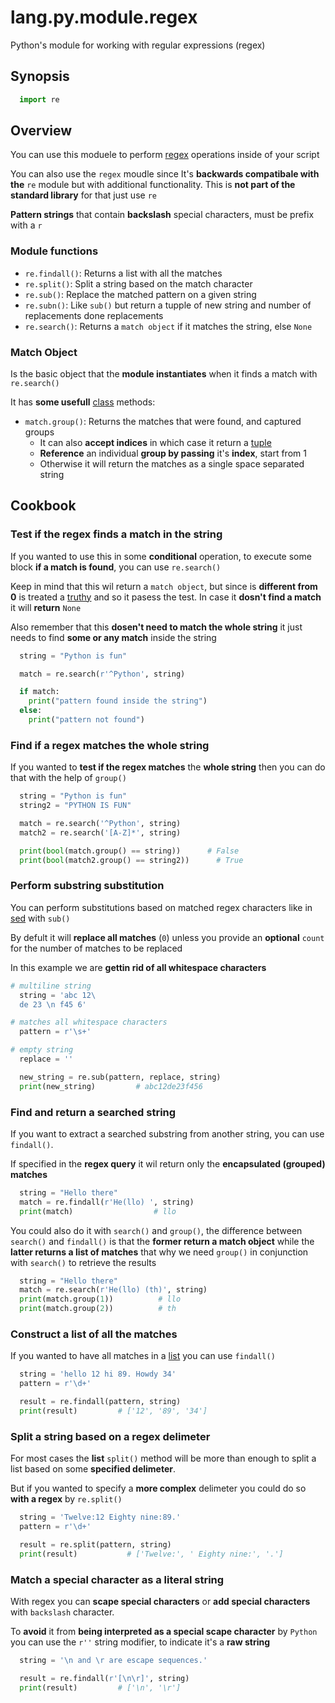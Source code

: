 # lang.py.module.regex

Python's module for working with regular expressions (regex)

## Synopsis

```py
  import re
```

## Overview

You can use this moduele to perform [regex](./cbw4.md) operations inside of
your script

You can also use the `regex` moudle since It's **backwards compatibale with
the** `re` module but with additional functionality. This is **not part of the
standard library** for that just use `re`

**Pattern strings** that contain **backslash** special characters, must be
prefix with a `r`

### Module functions

- `re.findall()`: Returns a list with all the matches
- `re.split()`: Split a string based on the match character
- `re.sub()`: Replace the matched pattern on a given string
- `re.subn()`: Like `sub()` but return a tupple of new string and number of
  replacements done replacements
- `re.search()`: Returns a `match object` if it matches the string, else `None`

### Match Object

Is the basic object that the **module instantiates** when it finds a match with
`re.search()`

It has **some usefull** [class](./unhs.md) methods:

- `match.group()`: Returns the matches that were found, and captured groups
  - It can also **accept indices** in which case it return a [tuple](./hsr4.md)
  - **Reference** an individual **group by passing** it's **index**, start from 1
  - Otherwise it will return the matches as a single space separated string

## Cookbook

### Test if the regex finds a match in the string

If you wanted to use this in some **conditional** operation, to execute some
block **if a match is found**, you can use `re.search()`

Keep in mind that this wil return a `match object`, but since is **different
from 0** is treated a [truthy](./6auy.md) and so it pasess the test. In case it **dosn't
find a match** it will **return** `None`

Also remember that this **dosen't need to match the whole string** it just
needs to find **some or any match** inside the string

```py
  string = "Python is fun"

  match = re.search(r'^Python', string)

  if match:
    print("pattern found inside the string")
  else:
    print("pattern not found")
```

### Find if a regex matches the whole string

If you wanted to **test if the regex matches** the **whole string** then you
can do that with the help of `group()`

```py
  string = "Python is fun"
  string2 = "PYTHON IS FUN"

  match = re.search('^Python', string)
  match2 = re.search('[A-Z]*', string)

  print(bool(match.group() == string))      # False
  print(bool(match2.group() == string2))      # True
```

### Perform substring substitution

You can perform substitutions based on matched regex characters like in [sed](./i6f5.md)
with `sub()`

By defult it will **replace all matches** (`0`) unless you provide an **optional**
`count` for the number of matches to be replaced

In this example we are **gettin rid of all whitespace characters**

```py
# multiline string
  string = 'abc 12\
  de 23 \n f45 6'

# matches all whitespace characters
  pattern = r'\s+'

# empty string
  replace = ''

  new_string = re.sub(pattern, replace, string)
  print(new_string)         # abc12de23f456
```

### Find and return a searched string

If you want to extract a searched substring from another string, you can use
`findall()`.

If specified in the **regex query** it wil return only the **encapsulated (grouped)
matches**

```py
  string = "Hello there"
  match = re.findall(r'He(llo) ', string)
  print(match)                  # llo
```

You could also do it with `search()` and `group()`, the difference between
`search()` and `findall()` is that the **former return a match object** while
the **latter returns a list of matches** that why we need `group()` in
conjunction with `search()` to retrieve the results

```py
  string = "Hello there"
  match = re.search(r'He(llo) (th)', string)
  print(match.group(1))          # llo
  print(match.group(2))          # th
```

### Construct a list of all the matches

If you wanted to have all matches in a [list](./7cxo.md) you can use `findall()`

```py
  string = 'hello 12 hi 89. Howdy 34'
  pattern = r'\d+'

  result = re.findall(pattern, string)
  print(result)         # ['12', '89', '34']
```

### Split a string based on a regex delimeter

For most cases the **list** `split()` method will be more than enough to split
a list based on some **specified delimeter**.

But if you wanted to specify a **more complex** delimeter you could do so
**with a regex** by `re.split()`

```py
  string = 'Twelve:12 Eighty nine:89.'
  pattern = r'\d+'

  result = re.split(pattern, string)
  print(result)           # ['Twelve:', ' Eighty nine:', '.']
```

### Match a special character as a literal string

With regex you can **scape special characters** or **add special characters**
with `backslash` character.

To **avoid** it from **being interpreted as a special scape character** by
`Python` you can use the `r''` string modifier, to indicate it's a **raw
string**

```py
  string = '\n and \r are escape sequences.'

  result = re.findall(r'[\n\r]', string)
  print(result)         # ['\n', '\r']
```
